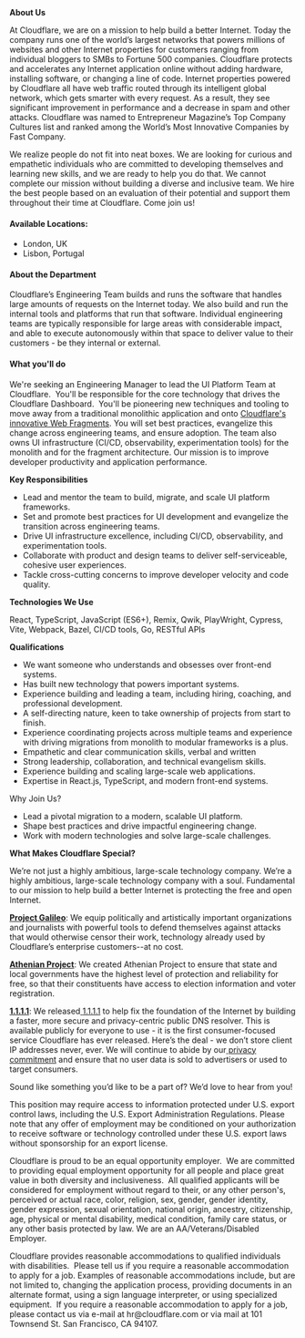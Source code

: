 <div class="content-intro">
	<div><strong>About Us</strong></div>
	<div>
		<p>At Cloudflare, we are on a mission to help build a better Internet. Today the company runs one of the world’s largest networks that powers millions of websites and other Internet properties for customers ranging from individual bloggers to SMBs to Fortune 500 companies. Cloudflare protects and accelerates any Internet application online without adding hardware, installing software, or changing a line of code. Internet properties powered by Cloudflare all have web traffic routed through its intelligent global network, which gets smarter with every request. As a result, they see significant improvement in performance and a decrease in spam and other attacks. Cloudflare was named to Entrepreneur Magazine’s Top Company Cultures list and ranked among the World’s Most Innovative Companies by Fast Company.&nbsp;</p>
		<p><span style="font-weight: 400;">We realize people do not fit into neat boxes. We are looking for curious and empathetic individuals who are committed to developing themselves and learning new skills, and we are ready to help you do that. We cannot complete our mission without building a diverse and inclusive team. We hire the best people based on an evaluation of their potential and support them throughout their time at Cloudflare. Come join us!&nbsp;</span></p>
	</div>
</div>
<h4><strong>Available Locations:&nbsp;</strong></h4>
<ul>
	<li>London, UK</li>
	<li>Lisbon, Portugal&nbsp;</li>
</ul>
<h4><strong>About the Department</strong></h4>
<p>Cloudflare’s Engineering Team builds and runs the software that handles large amounts of requests on the Internet today. We also build and run the internal tools and platforms that run that software. Individual engineering teams are typically responsible for large areas with considerable impact, and able to execute autonomously within that space to deliver value to their customers - be they internal or external.&nbsp;</p>
<h4><strong>What you'll do</strong></h4>
<p>We're seeking an Engineering Manager to lead the UI Platform Team at Cloudflare.&nbsp; You'll be responsible for the core technology that drives the Cloudflare Dashboard.&nbsp; You'll be pioneering new techniques and tooling to move away from a traditional monolithic application and onto <a href="https://blog.cloudflare.com/fragment-piercing/">Cloudflare's innovative Web Fragments</a>. You will set best practices, evangelize this change across engineering teams, and ensure adoption. The team also owns UI infrastructure (CI/CD, observability, experimentation tools) for the monolith and for the fragment architecture. Our mission is to improve developer productivity and application performance.</p>
<p><strong>Key Responsibilities</strong></p>
<ul>
	<li>Lead and mentor the team to build, migrate, and scale UI platform frameworks.</li>
	<li>Set and promote best practices for UI development and evangelize the transition across engineering teams.</li>
	<li>Drive UI infrastructure excellence, including CI/CD, observability, and experimentation tools.</li>
	<li>Collaborate with product and design teams to deliver self-serviceable, cohesive user experiences.</li>
	<li>Tackle cross-cutting concerns to improve developer velocity and code quality.</li>
</ul>
<p><strong>Technologies We Use</strong></p>
<p>React, TypeScript, JavaScript (ES6+), Remix, Qwik, PlayWright, Cypress, Vite, Webpack, Bazel, CI/CD tools, Go, RESTful APIs</p>
<p><strong>Qualifications</strong></p>
<ul>
	<li>We want someone who understands and obsesses over front-end systems.</li>
	<li>Has built new technology that powers important systems.</li>
	<li>Experience building and leading a team, including hiring, coaching, and professional development.</li>
	<li>A self-directing nature, keen to take ownership of projects from start to finish.</li>
	<li>Experience coordinating projects across multiple teams and experience with driving migrations from monolith to modular frameworks is a plus.</li>
	<li>Empathetic and clear communication skills, verbal and written</li>
	<li>Strong leadership, collaboration, and technical evangelism skills.</li>
	<li>Experience building and scaling large-scale web applications.</li>
	<li>Expertise in React.js, TypeScript, and modern front-end systems.</li>
</ul>
<p>Why Join Us?</p>
<ul>
	<li>Lead a pivotal migration to a modern, scalable UI platform.</li>
	<li>Shape best practices and drive impactful engineering change.</li>
	<li>Work with modern technologies and solve large-scale challenges.</li>
</ul>
<div class="content-conclusion">
	<p><strong>What Makes Cloudflare Special?</strong></p>
	<p><span style="font-weight: 400;">We’re not just a highly ambitious, large-scale technology company. We’re a highly ambitious, large-scale technology company with a soul. Fundamental to our mission to help build a better Internet is protecting the free and open Internet.</span></p>
	<p><a href="https://blog.cloudflare.com/protecting-free-expression-online/"><strong>Project Galileo</strong></a><span style="font-weight: 400;">: We equip politically and artistically important organizations and journalists with powerful tools to defend themselves against attacks that would otherwise censor their work, technology already used by Cloudflare’s enterprise customers--at no cost.</span></p>
	<p><strong><a href="https://www.cloudflare.com/athenian/">Athenian Project</a></strong><span style="font-weight: 400;">: We created Athenian Project to ensure that state and local governments have the highest level of protection and reliability for free, so that their constituents have access to election information and voter registration.</span></p>
	<p><a href="https://1.1.1.1/"><strong>1.1.1.1</strong></a><span style="font-weight: 400;">: We released</span><a href="https://1.1.1.1/"> <span style="font-weight: 400;">1.1.1.1</span></a><span style="font-weight: 400;"> to help fix the foundation of the Internet by building a faster, more secure and privacy-centric public DNS resolver. This is available publicly for everyone to use - it is the first consumer-focused service Cloudflare has ever released. Here’s the deal - we don’t store client IP addresses never, ever. We will continue to abide by our</span><a href="https://developers.cloudflare.com/1.1.1.1/privacy/public-dns-resolver"> privacy commitment</a><span style="font-weight: 400;"> and ensure that no user data is sold to advertisers or used to target consumers.</span></p>
	<p><span style="font-weight: 400;">Sound like something you’d like to be a part of? We’d love to hear from you!</span></p>
	<p><span style="font-weight: 400;">This position may require access to information protected under U.S. export control laws, including the U.S. Export Administration Regulations. Please note that any offer of employment may be conditioned on your authorization to receive software or technology controlled under these U.S. export laws without sponsorship for an export license.</span></p>
	<p><span style="font-weight: 400;">Cloudflare is proud to be an equal opportunity employer. &nbsp;We are committed to providing equal employment opportunity for all people and place great value in both diversity and inclusiveness. &nbsp;All qualified applicants will be considered for employment without regard to their, or any other person's, perceived or actual</span> <span style="font-weight: 400;">race, color, religion, sex, gender, gender identity, gender expression, sexual orientation, national origin, ancestry, citizenship, age, physical or mental disability, medical condition, family care status, or any other basis protected by law. </span><span style="font-weight: 400;">We are an AA/Veterans/Disabled Employer.</span></p>
	<p><span style="font-weight: 400;">Cloudflare provides reasonable accommodations to qualified individuals with disabilities. &nbsp;Please tell us if you require a reasonable accommodation to apply for a job. Examples of reasonable accommodations include, but are not limited to, changing the application process, providing documents in an alternate format, using a sign language interpreter, or using specialized equipment. &nbsp;If you require a reasonable accommodation to apply for a job, please contact us via e-mail at </span><span style="font-weight: 400;">hr@cloudflare.com</span><span style="font-weight: 400;"> or via mail at 101 Townsend St. San Francisco, CA 94107.</span></p>
</div>